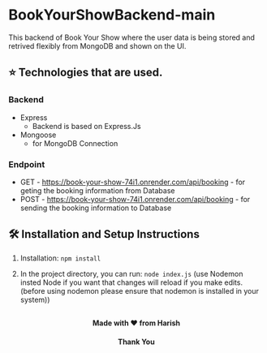 # BookYourShowBackend-main
This backend of Book Your Show where the user data is being stored and retrived flexibly from MongoDB and shown on the UI.

## ⭐ Technologies that are used.
### Backend
-  Express
      - Backend is based on Express.Js
-  Mongoose
      - for MongoDB Connection

### Endpoint
- GET - https://book-your-show-74i1.onrender.com/api/booking
       - for geting the booking information from Database
- POST - https://book-your-show-74i1.onrender.com/api/booking
       - for sending the booking information to Database 

## 🛠 Installation and Setup Instructions

1. Installation: `npm install`

2. In the project directory, you can run: `node index.js`
(use Nodemon insted Node if you want that changes will reload if you make edits.
(before using nodemon please ensure that nodemon is installed in your system))


##
<h4 align="center">Made with ❤️ from Harish</h4>
<h4 align="center">Thank You</h4>
